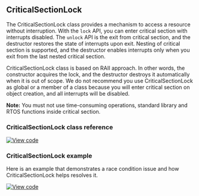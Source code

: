 ## CriticalSectionLock

The CriticalSectionLock class provides a mechanism to access a resource without interruption. With the `lock` API, you can enter critical section with interrupts disabled. The `unlock` API is the exit from critical section, and the destructor restores the state of interrupts upon exit. Nesting of critical section is supported, and the destructor enables interrupts only when you exit from the last nested critical section.

CriticalSectionLock class is based on RAII approach. In other words, the constructor acquires the lock, and the destructor destroys it automatically when it is out of scope. We do not recommend you use CriticalSectionLock as global or a member of a class because you will enter critical section on object creation, and all interrupts will be disabled.

<span class="notes">**Note:** You must not use time-consuming operations, standard library and RTOS functions inside critical section.</span>

### CriticalSectionLock class reference

[![View code](https://www.mbed.com/embed/?type=library)](https://os-doc-builder.test.mbed.com/docs/v5.7/mbed-os-api-doxy/classmbed_1_1_critical_section_lock.html)

### CriticalSectionLock example

Here is an example that demonstrates a race condition issue and how CriticalSectionLock helps resolves it.

[![View code](https://www.mbed.com/embed/?url=https://os.mbed.com/teams/mbed_example/code/mbed-os-example-critical-section/)](https://os.mbed.com/teams/mbed_example/code/mbed-os-example-critical-section/file/a88acbffd78b/main.cpp)
